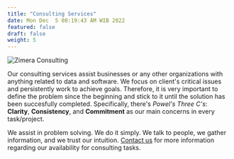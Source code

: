 ```yaml
---
title: "Consulting Services"
date: Mon Dec  5 08:19:43 AM WIB 2022
featured: false
draft: false
weight: 5
---
```


![Zimera Consulting](/images/services/consulting.jpg)

Our consulting services assist businesses or any other organizations with anything related to data and software. We focus on client's critical issues and persistently work to achieve goals. Therefore, it is very important to define the problem since the beginning and stick to it until the solution has been succesfully completed. Specifically, there's *Powel's Three C's*: **Clarity**, **Consistency**, and **Commitment** as our main concerns in every task/project. 

We assist in problem solving. We do it simply. We talk to people, we gather information, and we trust our intuition. [Contact us](/contact/) for more information regarding our availability for consulting tasks. 
